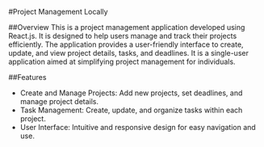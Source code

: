 #Project Management Locally 

##Overview
This is a project management application developed using React.js. It is designed to help users manage and track their projects efficiently. The application provides a user-friendly interface to create, update, and view project details, tasks, and deadlines. It is a single-user application aimed at simplifying project management for individuals.

##Features
* Create and Manage Projects: Add new projects, set deadlines, and manage project details.
* Task Management: Create, update, and organize tasks within each project.
* User Interface: Intuitive and responsive design for easy navigation and use.


